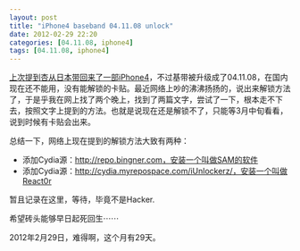 ```yaml
---
layout: post
title: "iPhone4 baseband 04.11.08 unlock"
date: 2012-02-29 22:20
categories: [04.11.08, iphone4]
tags: [04.11.08, iphone4]
---
```


[上次提到杏从日本带回来了一部iPhone4](/2012/02/iphone4-04-11-08.html)，不过基带被升级成了04.11.08，在国内现在还不能用，没有能解锁的卡贴。最近网络上吵的沸沸扬扬的，说出来解锁方法了，于是乎我在网上找了两个晚上，找到了两篇文字，尝试了一下，根本走不下去，按照文字上提到的方法。也就是说现在还是解锁不了，只能等3月中旬看看，说到时候有卡贴会出来。

总结一下，网络上现在提到的解锁方法大致有两种：

*   添加Cydia源：http://repo.bingner.com，安装一个叫做SAM的软件
*   添加Cydia源：http://cydia.myrepospace.com/iUnlockerz/，安装一个叫做React0r

暂且记录在这里，等待，毕竟不是Hacker.

希望砖头能够早日起死回生⋯⋯

2012年2月29日，难得啊，这个月有29天。
